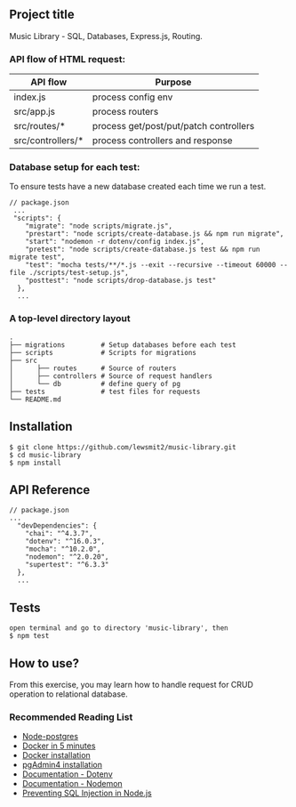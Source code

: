 ## Project title

Music Library - SQL, Databases, Express.js, Routing.

### API flow of HTML request:

| API flow           | Purpose                                   |
| ------------------ | ----------------------------------------- |
| index.js           | process config env                        |
| src/app.js         | process routers                           |
| src/routes/\*      | process get/post/put/patch controllers    |
| src/controllers/\* | process controllers and response |

### Database setup for each test:

To ensure tests have a new database created each time we run a test.

```
// package.json
 ...
 "scripts": {
    "migrate": "node scripts/migrate.js",
    "prestart": "node scripts/create-database.js && npm run migrate",
    "start": "nodemon -r dotenv/config index.js",
    "pretest": "node scripts/create-database.js test && npm run migrate test",
    "test": "mocha tests/**/*.js --exit --recursive --timeout 60000 --file ./scripts/test-setup.js",
    "posttest": "node scripts/drop-database.js test"
  },
  ...
```

### A top-level directory layout

    .
    ├── migrations         # Setup databases before each test
    ├── scripts            # Scripts for migrations
    ├── src
    │      ├── routes      # Source of routers
    │      ├── controllers # Source of request handlers
    │      └── db          # define query of pg
    ├── tests              # test files for requests
    └── README.md

## Installation

```
$ git clone https://github.com/lewsmit2/music-library.git 
$ cd music-library
$ npm install
```

## API Reference

```
// package.json
...
  "devDependencies": {
    "chai": "^4.3.7",
    "dotenv": "^16.0.3",
    "mocha": "^10.2.0",
    "nodemon": "^2.0.20",
    "supertest": "^6.3.3"
  },
  ...
```

## Tests

```
open terminal and go to directory 'music-library', then
$ npm test
```

## How to use?

From this exercise, you may learn how to handle request for CRUD operation to relational database.

### Recommended Reading List

- [Node-postgres](https://node-postgres.com/)
- [Docker in 5 minutes](https://www.youtube.com/watch?v=_dfLOzuIg2o)
- [Docker installation](https://docs.docker.com/get-docker/)
- [pgAdmin4 installation](https://www.pgadmin.org/download/) 
- [Documentation - Dotenv](https://github.com/motdotla/dotenv/blob/master/README.md)
- [Documentation - Nodemon](https://www.npmjs.com/package/nodemon)
- [Preventing SQL Injection in Node.js](https://www.veracode.com/blog/secure-development/how-prevent-sql-injection-nodejs)
